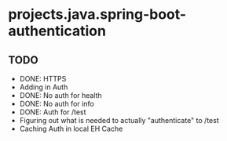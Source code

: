# projects.java.spring-boot-authentication

## TODO

- DONE: HTTPS
- Adding in Auth
- DONE: No auth for health
- DONE: No auth for info
- DONE: Auth for /test
- Figuring out what is needed to actually "authenticate" to /test
- Caching Auth in local EH Cache